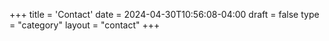 +++
title = 'Contact'
date = 2024-04-30T10:56:08-04:00
draft = false
type = "category"
layout = "contact"
+++

